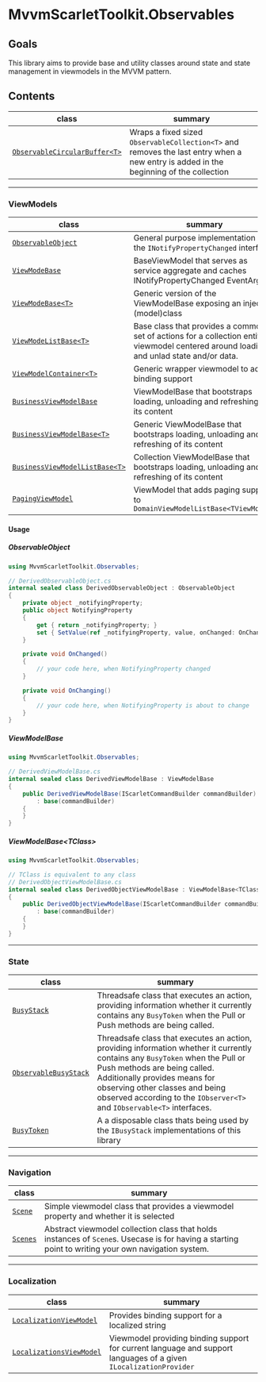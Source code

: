 # MvvmScarletToolkit.Observables

## Goals

This library aims to provide base and utility classes around state and state management in viewmodels in the MVVM pattern.

## Contents

|class|summary|
|---|---|
|[``ObservableCircularBuffer<T>``](ObservableCircularBuffer.cs)| Wraps a fixed sized ``ObservableCollection<T>`` and removes the last entry when a new entry is added in the beginning of the collection|

---

### ViewModels

|class|summary|
|---|---|
|[``ObservableObject``](ViewModels/Base/ObservableObject.cs)|General purpose implementation of the ``INotifyPropertyChanged`` interface|
|[``ViewModeBase``](ViewModels/Base/ViewModelBase.cs)|BaseViewModel that serves as service aggregate and caches INotifyPropertyChanged EventArgs
|[``ViewModeBase<T>``](ViewModels/Base/ViewModelBase_generic.cs)|Generic version of the ViewModelBase exposing an injected (model)class|
|[``ViewModeListBase<T>``](ViewModels/Base/ViewModelListBase.cs)|Base class that provides a common set of actions for a collection entity viewmodel centered around loading and unlad state and/or data.|
|[``ViewModelContainer<T>``](ViewModels/ViewModelContainer.cs)|Generic wrapper viewmodel to add binding support|
|[``BusinessViewModelBase``](ViewModels/Base/BusinessViewModelBase.cs)|ViewModelBase that bootstraps loading, unloading and refreshing of its content|
|[``BusinessViewModelBase<T>``](ViewModels/Base/BusinessViewModelBase.cs)|Generic ViewModelBase that bootstraps loading, unloading and refreshing of its content
|[``BusinessViewModelListBase<T>``](ViewModels/Base/BusinessViewModelListBase.cs)|Collection ViewModelBase that bootstraps loading, unloading and refreshing of its content|
|[``PagingViewModel``](ViewModels/PagingViewModel.cs)|ViewModel that adds paging support to ``DomainViewModelListBase<TViewModel>``|

#### Usage

##### ObservableObject

```cs
using MvvmScarletToolkit.Observables;

// DerivedObservableObject.cs
internal sealed class DerivedObservableObject : ObservableObject
{
    private object _notifyingProperty;
    public object NotifyingProperty
    {
        get { return _notifyingProperty; }
        set { SetValue(ref _notifyingProperty, value, onChanged: OnChanged, onChanging: OnChanging); }
    }

    private void OnChanged()
    {
        // your code here, when NotifyingProperty changed
    }

    private void OnChanging()
    {
        // your code here, when NotifyingProperty is about to change
    }
}
```

##### ViewModelBase

```cs
using MvvmScarletToolkit.Observables;

// DerivedViewModelBase.cs
internal sealed class DerivedViewModelBase : ViewModelBase
{
    public DerivedViewModelBase(IScarletCommandBuilder commandBuilder)
        : base(commandBuilder)
    {
    }
}
```

##### ViewModelBase\<TClass>

```cs
using MvvmScarletToolkit.Observables;

// TClass is equivalent to any class
// DerivedObjectViewModelBase.cs
internal sealed class DerivedObjectViewModelBase : ViewModelBase<TClass>
{
    public DerivedObjectViewModelBase(IScarletCommandBuilder commandBuilder, TClass model)
        : base(commandBuilder)
    {
    }
}
```

---

### State

|class|summary|
|---|---|
|[``BusyStack``](ViewModels/State/BusyStack.cs)|Threadsafe class that executes an action, providing information whether it currently contains any ``BusyToken`` when the Pull or Push methods are being called.|
|[``ObservableBusyStack``](ViewModels/State/ObservableBusyStack.cs)|Threadsafe class that executes an action, providing information whether it currently contains any ``BusyToken`` when the Pull or Push methods are being called. Additionally provides means for observing other classes and being observed according to the ``IObserver<T>`` and ``IObservable<T>`` interfaces.|
|[``BusyToken``](ViewModels/State/BusyToken.cs)|A a disposable class thats being used by the ``IBusyStack`` implementations of this library|

---

### Navigation

|class|summary|
|---|---|
|[``Scene``](ViewModels/Navigation/Scene.cs)|Simple viewmodel class that provides a viewmodel property and whether it is selected|
|[``Scenes``](ViewModels/Navigation/Scenes.cs)|Abstract viewmodel collection class that holds instances of ``Scene``s. Usecase is for having a starting point to writing your own navigation system. |

---

### Localization

|class|summary|
|---|---|
|[``LocalizationViewModel``](ViewModels/Localization/LocalizationViewModel.cs)|Provides binding support for a localized string|
|[``LocalizationsViewModel``](ViewModels/Localization/LocalizationsViewModel.cs)|Viewmodel providing binding support for current language and support languages of a given ``ILocalizationProvider``|
